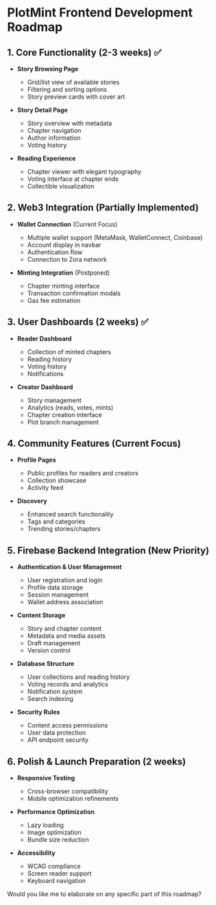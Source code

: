 # PlotMint Frontend Development Roadmap

## 1. Core Functionality (2-3 weeks) ✅

- **Story Browsing Page**

  - Grid/list view of available stories
  - Filtering and sorting options
  - Story preview cards with cover art

- **Story Detail Page**

  - Story overview with metadata
  - Chapter navigation
  - Author information
  - Voting history

- **Reading Experience**
  - Chapter viewer with elegant typography
  - Voting interface at chapter ends
  - Collectible visualization

## 2. Web3 Integration (Partially Implemented)

- **Wallet Connection** (Current Focus)

  - Multiple wallet support (MetaMask, WalletConnect, Coinbase)
  - Account display in navbar
  - Authentication flow
  - Connection to Zora network

- **Minting Integration** (Postponed)
  - Chapter minting interface
  - Transaction confirmation modals
  - Gas fee estimation

## 3. User Dashboards (2 weeks) ✅

- **Reader Dashboard**

  - Collection of minted chapters
  - Reading history
  - Voting history
  - Notifications

- **Creator Dashboard**
  - Story management
  - Analytics (reads, votes, mints)
  - Chapter creation interface
  - Plot branch management

## 4. Community Features (Current Focus)

- **Profile Pages**

  - Public profiles for readers and creators
  - Collection showcase
  - Activity feed

- **Discovery**
  - Enhanced search functionality
  - Tags and categories
  - Trending stories/chapters

## 5. Firebase Backend Integration (New Priority)

- **Authentication & User Management**

  - User registration and login
  - Profile data storage
  - Session management
  - Wallet address association

- **Content Storage**

  - Story and chapter content
  - Metadata and media assets
  - Draft management
  - Version control

- **Database Structure**

  - User collections and reading history
  - Voting records and analytics
  - Notification system
  - Search indexing

- **Security Rules**
  - Content access permissions
  - User data protection
  - API endpoint security

## 6. Polish & Launch Preparation (2 weeks)

- **Responsive Testing**

  - Cross-browser compatibility
  - Mobile optimization refinements

- **Performance Optimization**

  - Lazy loading
  - Image optimization
  - Bundle size reduction

- **Accessibility**
  - WCAG compliance
  - Screen reader support
  - Keyboard navigation

Would you like me to elaborate on any specific part of this roadmap?
